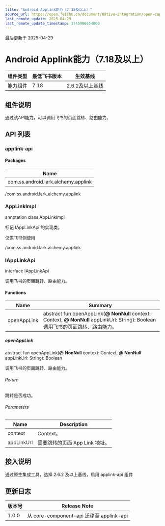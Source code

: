 ```yaml
---
title: "Android Applink能力（7.18及以上）"
source_url: https://open.feishu.cn/document/native-integration/open-capability/capability-components/applink-capability/android/android
last_remote_update: 2025-04-29
last_remote_update_timestamp: 1745906654000
---
```

最后更新于 2025-04-29

# Android Applink能力（7.18及以上）

|组件类型|最低飞书版本|生效基线|
|--|--|--|
|能力组件|7.18|2.6.2及以上基线|

## 组件说明
通过该API能力，可以调用飞书的页面跳转、路由能力。

## API 列表
### applink-api

#### Packages

| Name |
|---|
| com.ss.android.lark.alchemy.applink |

/com.ss.android.lark.alchemy.applink

### AppLinkImpl

annotation class AppLinkImpl

标记 IAppLinkApi 的实现类。 

仅供飞书侧使用

/com.ss.android.lark.alchemy.applink

### IAppLinkApi

interface IAppLinkApi

调用飞书的页面跳转、路由能力。

#### Functions

| Name | Summary |
|---|---|
| openAppLink | abstract fun openAppLink(**@** **NonNull** context: Context, **@** **NonNull** appLinkUrl: String): Boolean<br>调用飞书的页面跳转、路由能力。 |

##### openAppLink

abstract fun openAppLink(**@** **NonNull** context: Context, **@** **NonNull** appLinkUrl: String): Boolean

调用飞书的页面跳转、路由能力。

###### Return

跳转是否成功。

###### Parameters

| Name | Description |
|---|---|
| context | Context。 |
| appLinkUrl | 需要跳转的页面 App Link 地址。 |

## 接入说明
通过原生集成工具，选择 2.6.2 及以上基线，启用 applink-api 组件

## 更新日志
|版本号|Release Note|
|---|---|
|1.0.0|从 core-component-api 迁移至 applink-api|
